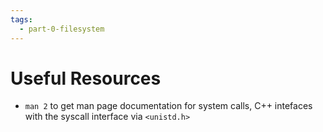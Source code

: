 ```yaml
---
tags: 
  - part-0-filesystem
---
```

# Useful Resources
- `man 2` to get man page documentation for system calls, C++ intefaces with the syscall interface via `<unistd.h>`
